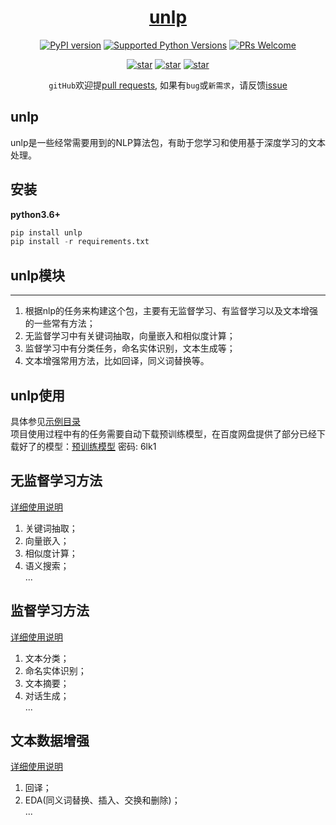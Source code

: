 <h1 align="center"><a href="https://github.com/hanscal/unlp" target="_blank">unlp</a></h1>

<div align="center">

[![PyPI version](https://badge.fury.io/py/unlp.svg)](https://badge.fury.io/py/unlp)
[![Supported Python Versions](https://img.shields.io/pypi/pyversions/unlp.svg)](https://pypi.python.org/pypi/unlp)
[![PRs Welcome](https://img.shields.io/badge/PRs-welcome-brightgreen.svg?style=flat-square)](https://github.com/Hanscal/unlp/pulls)
</div>

<p align="center">
  <a href="https://github.com/Hanscal/unlp/stargazers"><img alt="star" src="https://img.shields.io/github/stars/Hanscal/unlp.svg?label=Stars&style=social"/></a>
  <a href="https://github.com/Hanscal/unlp/network/members"><img alt="star" src="https://img.shields.io/github/forks/Hanscal/unlp.svg?label=Fork&style=social"/></a>
  <a href="https://github.com/Hanscal/unlp/watchers"><img alt="star" src="https://img.shields.io/github/watchers/Hanscal/unlp.svg?label=Watch&style=social"/></a>
  
</p>

<div align="center">
  
`gitHub`欢迎提[pull requests](https://github.com/Hanscal/unlp/pulls), 如果有`bug`或`新需求`，请反馈[issue](https://github.com/Hanscal/unlp/issues)
</div>

## unlp

unlp是一些经常需要用到的NLP算法包，有助于您学习和使用基于深度学习的文本处理。

## 安装
**python3.6+**

```py
pip install unlp 
pip install -r requirements.txt
```

## unlp模块
----
1. 根据nlp的任务来构建这个包，主要有无监督学习、有监督学习以及文本增强的一些常有方法；
2. 无监督学习中有关键词抽取，向量嵌入和相似度计算；  
3. 监督学习中有分类任务，命名实体识别，文本生成等；  
4. 文本增强常用方法，比如回译，同义词替换等。

## unlp使用
具体参见[示例目录](https://github.com/Hanscal/unlp/tree/master/examples)  
项目使用过程中有的任务需要自动下载预训练模型，在百度网盘提供了部分已经下载好了的模型：[预训练模型](https://pan.baidu.com/s/1gXv14q-uzQb9urhveQKzeg)  密码: 6lk1

## 无监督学习方法
[详细使用说明](https://github.com/Hanscal/unlp/blob/master/unlp/unsupervised/README.md)
1. 关键词抽取；  
2. 向量嵌入；  
3. 相似度计算；  
4. 语义搜索；  
...

## 监督学习方法
[详细使用说明](https://github.com/Hanscal/unlp/blob/master/unlp/supervised/README.md)
1. 文本分类； 
2. 命名实体识别；  
3. 文本摘要；  
4. 对话生成；  
...

## 文本数据增强  
[详细使用说明](https://github.com/Hanscal/unlp/blob/master/unlp/augment/README.md)
1. 回译；  
2. EDA(同义词替换、插入、交换和删除)；   
...


 
